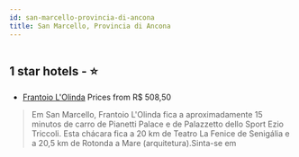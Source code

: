 ```yaml
---
id: san-marcello-provincia-di-ancona
title: San Marcello, Provincia di Ancona
---
```


<center><img src="https://i.travelapi.com/hotels/58000000/57260000/57253700/57253695/894ee211_z.jpg" alt="" /></center>


##  1 star hotels - ⭐️

-    [Frantoio L'Olinda](https://www.hurb.com/br/aud/https://www.hurb.com/br/hotels/san-marcello/frantoio-l-olinda-HT-N8C5?cmp=18055) Prices from R$ 508,50
   > Em San Marcello, Frantoio L'Olinda fica a aproximadamente 15 minutos de carro de Pianetti Palace e de Palazzetto dello Sport Ezio Triccoli.  Esta chácara fica a 20 km de Teatro La Fenice de Senigália e a 20,5 km de Rotonda a Mare (arquitetura).Sinta-se em
